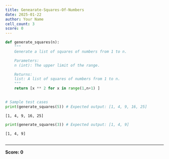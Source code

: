 ```yaml
---
title: Genearate-Squares-Of-Numbers
date: 2025-01-22
author: Your Name
cell_count: 3
score: 0
---
```


```python
def generate_squares(n):
    """
    Generate a list of squares of numbers from 1 to n.

    Parameters:
    n (int): The upper limit of the range.

    Returns:
    list: A list of squares of numbers from 1 to n.
    """
    return [x ** 2 for x in range(1,n+1) ]
        

# Sample test cases
print(generate_squares(5)) # Expected output: [1, 4, 9, 16, 25]

```

    [1, 4, 9, 16, 25]



```python
print(generate_squares(3)) # Expected output: [1, 4, 9]
```

    [1, 4, 9]



```python

```


---
**Score: 0**
